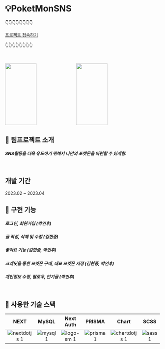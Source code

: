 # 💡PoketMonSNS

👇👇👇👇👇👇👇👇

[프로젝트 접속하기](https://poketmon-sns.vercel.app)

👆👆👆👆👆👆👆👆

<br/>

<img src="https://user-images.githubusercontent.com/100519998/227886082-900d3592-d702-4cf6-9147-969723ef3df5.png" width="45%" height="200px"> <img src="https://user-images.githubusercontent.com/100519998/227886718-486d4c1a-5e62-4ea8-9935-f10ae0b50ed6.png" width="45%" height="200px">
<br/>


## 📌 팀프로젝트 소개



<h5>SNS활동을 더욱 유도하기 위해서 나만의 포켓몬을 마련할 수 있게함. 


<br/>
<br/>
<br/>

## 개발 기간
2023.02 ~ 2023.04

## 📎 구현 기능 
<h5> 로그인, 회원가입 (박인후)
<h5> 글 작성, 삭제 및 수정 (김현중)
<h5> 좋아요 기능 (김현중, 박인후)
<h5> 크레딧을 통한 포켓몬 구매, 대표 포켓몬 지정 (김현중, 박인후)
<h5> 개인정보 수정, 팔로우, 인기글 (박인후)


<br/>
<br/>
<br/>

## 📍 사용한 기술 스택
| NEXT | MySQL | Next Auth | PRISMA | Chart | SCSS |
|:---:|:---:|:---:|:---:|:---:|:---:|
| ![nextdotjs 1](https://user-images.githubusercontent.com/100519998/227893505-a722af05-52a0-4a34-960c-677257fabbc1.svg) | ![mysql 1](https://user-images.githubusercontent.com/100519998/227893543-29dfd37d-6944-4e3e-9566-d014ea43cb97.svg) | ![logo-sm 1](https://user-images.githubusercontent.com/100519998/233239793-0210fbeb-cbbe-45de-ad15-7f0fe0007ea8.png) |![prisma 1](https://user-images.githubusercontent.com/100519998/227893615-81bc93ab-ede2-41f9-bfb0-6ca64b8fa9b4.svg) | ![chartdotjs 1](https://user-images.githubusercontent.com/100519998/227893748-28255020-ace6-483d-91db-5c708a2681c3.svg) | ![sass 1](https://user-images.githubusercontent.com/100519998/227893866-945f1042-3dbd-4a54-8be7-4a15bfb78d8c.svg) |


 
 
 
 


<br/>
<br/>
 
